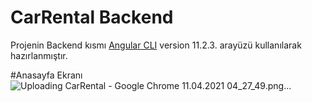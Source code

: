 # CarRental Backend

Projenin Backend kısmı  [Angular CLI](https://github.com/angular/angular-cli) version 11.2.3. arayüzü kullanılarak hazırlanmıştır.

#Anasayfa Ekranı
![Uploading CarRental - Google Chrome 11.04.2021 04_27_49.png…]()

